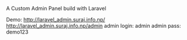 A Custom Admin Panel build with Laravel

Demo:
http://laravel_admin.suraj.info.np/
http://laravel_admin.suraj.info.np/admin
admin login: admin
admin pass: demo123
